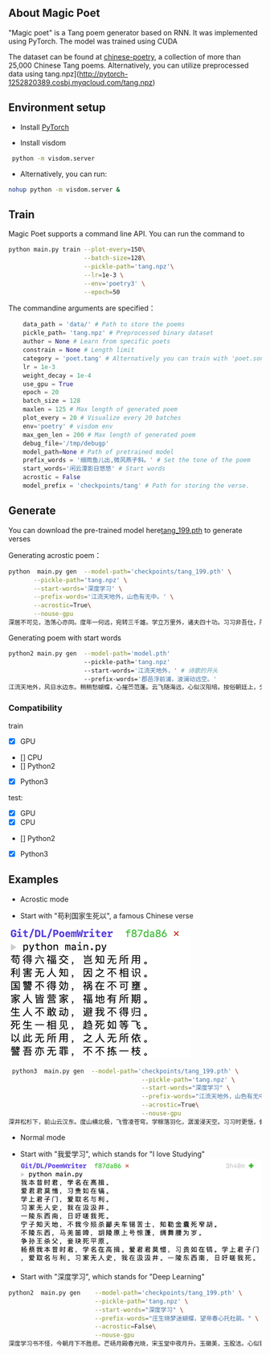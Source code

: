 ## About Magic Poet
"Magic poet" is a Tang poem generator based on RNN. It was implemented using PyTorch. The model was trained using CUDA

The dataset can be found at [chinese-poetry](https://github.com/chinese-poetry/chinese-poetry), a collection of more than 25,000 Chinese Tang poems. Alternatively, you can utilize preprocessed data using tang.npz](http://pytorch-1252820389.cosbj.myqcloud.com/tang.npz)

## Environment setup
- Install [PyTorch](http://pytorch.org)

- Install visdom
```Bash
 python -m visdom.server
```
- Alternatively, you can run:
```Bash
nohup python -m visdom.server &
``` 
## Train
Magic Poet supports a command line API. You can run the command to 

```Bash
python main.py train --plot-every=150\
					 --batch-size=128\
                     --pickle-path='tang.npz'\
                     --lr=1e-3 \
                     --env='poetry3' \
                     --epoch=50
```

The commandine arguments are specified：
```Python
    data_path = 'data/' # Path to store the poems
    pickle_path= 'tang.npz' # Preprocessed binary dataset 
    author = None # Learn from specific poets
    constrain = None # Length limit
    category = 'poet.tang' # Alternatively you can train with 'poet.song'
    lr = 1e-3 
    weight_decay = 1e-4
    use_gpu = True
    epoch = 20  
    batch_size = 128
    maxlen = 125 # Max length of generated poem
    plot_every = 20 # Visualize every 20 batches
    env='poetry' # visdom env
    max_gen_len = 200 # Max length of generated poem
    debug_file='/tmp/debugp'
    model_path=None # Path of pretrained model
    prefix_words = '细雨鱼儿出,微风燕子斜。' # Set the tone of the poem
    start_words='闲云潭影日悠悠' # Start words
    acrostic = False
    model_prefix = 'checkpoints/tang' # Path for storing the verse.

```
## Generate
You can download the pre-trained model here[tang_199.pth](http://pytorch-1252820389.cosbj.myqcloud.com/tang_199.pth) to generate verses

Generating acrostic poem：

```Bash
python  main.py gen  --model-path='checkpoints/tang_199.pth' \
       --pickle-path='tang.npz' \
       --start-words='深度学习' \
       --prefix-words='江流天地外，山色有无中。' \
       --acrostic=True\
       --nouse-gpu
深居不可见，浩荡心亦同。度年一何远，宛转三千雄。学立万里外，诸夫四十功。习习非吾仕，所贵在其功。
```

Generating poem with start words

```Bash
python2 main.py gen  --model-path='model.pth' 
					 --pickle-path='tang.npz' 
					 --start-words='江流天地外，' # 诗歌的开头
					 --prefix-words='郡邑浮前浦，波澜动远空。' 
江流天地外，风日水边东。稍稍愁蝴蝶，心摧苎范蓬。云飞随海远，心似汉阳培。按俗朝廷上，分军朔雁通。封疆朝照地，赐劒豫章中。畴昔分曹籍，高名翰墨场。翰林推国器，儒冠见忠贞。臯宙非无事，姦邪亦此中。渥仪非贵盛，儒实不由锋。几度沦亡阻，千年垒数重。宁知天地外，长恐海西东。邦测期戎逼，箫韶故国通。蜃楼瞻凤篆，云辂接旌幢。別有三山里，来随万里同。烟霞临海路，山色落云中。渥泽三千里，青山万古通。何言陪宴侣，复使
```

### Compatibility
train 
- [x] GPU  
- [] CPU  
- [] Python2
- [x] Python3

test: 

- [x] GPU
- [x] CPU
- [] Python2
- [x] Python3


## Examples

- Acrostic mode

- Start with "苟利国家生死以", a famous Chinese verse


!["苟利国家生死以"](https://github.com/Ahren09/Magic-Poet/blob/master/examples/%E8%8B%9F%E5%88%A9%E5%9B%BD%E5%AE%B6.png)


```Bash
 python3  main.py gen  --model-path='checkpoints/tang_199.pth' \
                                     --pickle-path='tang.npz' \
                                     --start-words="深度学习" \
                                     --prefix-words="江流天地外，山色有无中。" \
                                     --acrostic=True\
                                     --nouse-gpu
深井松杉下，前山云汉东。度山横北极，飞雪凌苍穹。学稼落羽化，潺湲浸天空。习习时更惬，俯视空林濛。
```

- Normal mode
- Start with "我爱学习", which stands for "I love Studying"
!["我爱学习"](https://github.com/Ahren09/Magic-Poet/blob/master/examples/%E6%88%91%E7%88%B1%E5%AD%A6%E4%B9%A02.png)

- Start with "深度学习", which stands for "Deep Learning"
```Bash
python2  main.py gen    --model-path='checkpoints/tang_199.pth' \
                        --pickle-path='tang.npz' \
                        --start-words="深度学习" \
                        --prefix-words="庄生晓梦迷蝴蝶，望帝春心托杜鹃。" \
                        --acrostic=False\
                        --nouse-gpu
深度学习书不怪，今朝月下不胜悲。芒砀月殿春光晓，宋玉堂中夜月升。玉徽美，玉股洁。心似镜，澈圆珠，金炉烟额红芙蕖。红缕金钿舞凤管，夜妆妆妓。歌中有女子孙子，嫁得新年花下埽。君不见金沟里，裴回春日丛。歌舞一声声断，一语中肠千万里。罗帐前传，娉婷花月春，一歌一曲声声。可怜眼，芙蓉露。妾心明，颜色暗相思，主人愁，万重金。红粉，冉冉，芙蓉帐前飞。鸳鸯鬬鸭，绣衣罗帐，鹦鹉抹。凰翠忽，菱管。音舞，行路，蹙罗金钿
```
